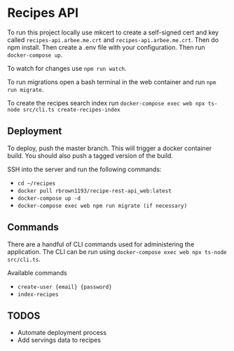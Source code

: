 # Recipes API

To run this project locally use mkcert to create a self-signed cert and key called `recipes-api.arbee.me.crt` and `recipes-api.arbee.me.crt`. Then do npm install. Then create a .env file with your configuration. Then run `docker-compose up`.

To watch for changes use `npm run watch`.

To run migrations open a bash terminal in the web container and run `npm run migrate`.

To create the recipes search index run `docker-compose exec web npx ts-node src/cli.ts create-recipes-index`

## Deployment

To deploy, push the master branch. This will trigger a docker container build. You should also push a tagged version of the build.

SSH into the server and run the following commands:

- `cd ~/recipes`
- `docker pull rbrown1193/recipe-rest-api_web:latest`
- `docker-compose up -d`
- `docker-compose exec web npm run migrate (if necessary)`

## Commands

There are a handful of CLI commands used for administering the application. The CLI can be run using `docker-compose exec web npx ts-node src/cli.ts`.

Available commands

- `create-user {email} {password}`
- `index-recipes`

## TODOS

- Automate deployment process
- Add servings data to recipes
